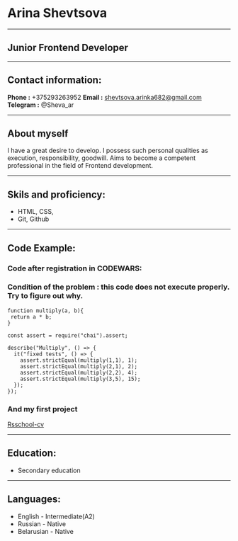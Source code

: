 # Arina Shevtsova
***
## Junior Frontend Developer
***
## Contact information:
__Phone :__ +375293263952
__Email :__ shevtsova.arinka682@gmail.com
__Telegram :__ @Sheva_ar
***
## About myself

I have a great desire to develop. I possess such personal qualities as execution, responsibility, goodwill. Aims to become a competent professional in the field of Frontend development.

***

## Skils and proficiency:

* HTML, CSS,
* Git, Github

***
## Code Example:

### Code after registration in CODEWARS:

### Сondition of the problem : this code does not execute properly. Try to figure out why.

```
function multiply(a, b){
 return a * b;
}

const assert = require("chai").assert;

describe("Multiply", () => {
  it("fixed tests", () => {
    assert.strictEqual(multiply(1,1), 1);
    assert.strictEqual(multiply(2,1), 2);
    assert.strictEqual(multiply(2,2), 4);
    assert.strictEqual(multiply(3,5), 15);   
  });
});
```

### And my first project

[Rsschool-cv](https://github.com/Sheva-ar/rsschool-cv.git)

***

## Education:

* Secondary education

*** 

## Languages:

* English - Intermediate(A2)
* Russian - Native
* Belarusian - Native
